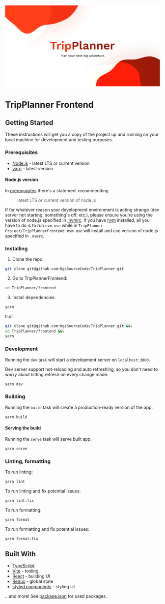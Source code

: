 ![](public/og.png 'Title')

# TripPlanner Frontend

## Getting Started

These instructions will get you a copy of the project up and running on your local machine for development and testing purposes.

### Prerequisites

- [Node.js](https://nodejs.org/en/) - latest LTS or current version
- [yarn](https://classic.yarnpkg.com/en/docs/install/) - latest version

#### Node.js version

In [prerequisites](#prerequisites) there's a statement recommending

> latest LTS or current version of node.js

If for whatever reason your development environment is acting strange (dev server not starting, something's off, etc.), please ensure you're using the version of node.js specified in [.nvmrc](.nvmrc). If you have [nvm](https://github.com/nvm-sh/nvm) installed, all you have to do is to run `nvm use` while in `TripPlanner - Project/TripPlannerFrontend`. `nvm use` will install and use version of node.js specified in `.nvmrc`.

### Installing

1. Clone the repo:

```sh
git clone git@github.com:UgzSourceCode/TripPlanner.git
```

2. Go to TripPlannerFrontend:

```sh
cd TripPlanner/frontend
```

3. Install dependencies:

```sh
yarn
```

tl;dr

```sh
git clone git@github.com:UgzSourceCode/TripPlanner.git &&\
cd TripPlanner/frontend &&\
yarn
```

### Development

Running the `dev` task will start a development server on `localhost:3000`.

Dev server support hot-reloading and auto refreshing, so you don't need to worry about hitting refresh on every change made.

```sh
yarn dev
```

### Building

Running the `build` task will create a production-ready version of the app.

```sh
yarn build
```

#### Serving the build

Running the `serve` task will serve built app.

```sh
yarn serve
```

### Linting, formatting

To run linting:

```sh
yarn lint
```

To run linting and fix potential issues:

```sh
yarn lint:fix
```

To run formatting:

```sh
yarn format
```

To run formatting and fix potential issues:

```sh
yarn format:fix
```

## Built With

- [TypeScript](https://www.typescriptlang.org/)
- [Vite](https://vitejs.dev/) - tooling
- [React](https://reactjs.org/) - building UI
- [Redux](https://redux.js.org/) - global state
- [styled components](https://styled-components.com/) - styling UI

...and more! See [package.json](package.json) for used packages.
